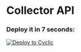 # Collector API



### Deploy it in 7 seconds: 

[![Deploy to Cyclic](https://deploy.cyclic.app/button.svg)](https://deploy.cyclic.app/)

